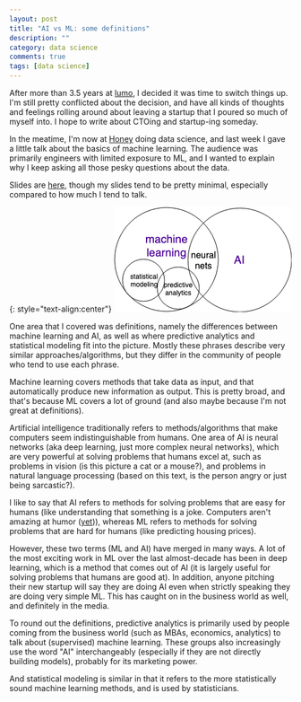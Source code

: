 ```yaml
---
layout: post
title: "AI vs ML: some definitions"
description: ""
category: data science
comments: true
tags: [data science]
---
```


After more than 3.5 years at [lumo](https://thinklumo.com), I decided it was time to switch things up. I'm still pretty conflicted about the decision, and have all kinds of thoughts and feelings rolling around about leaving a startup that I poured so much of myself into. I hope to write about CTOing and startup-ing someday.

In the meatime, I'm now at [Honey](https://joinhoney.com) doing data science, and last week I gave a little talk about the basics of machine learning. The audience was primarily engineers with limited exposure to ML, and I wanted to explain why I keep asking all those pesky questions about the data.

Slides are [here](docs/ml-overview-2019.pdf), though my slides tend to be pretty minimal, especially compared to how much I tend to talk.

{: style="text-align:center"}
![ML vs AI venn diagram](/images/ai_vs_ml.png)

One area that I covered was definitions, namely the differences between machine learning and AI, as well as where predictive analytics and statistical modeling fit into the picture. Mostly these phrases describe very similar approaches/algorithms, but they differ in the community of people who tend to use each phrase.

Machine learning covers methods that take data as input, and that automatically produce new information as output. This is pretty broad, and that's because ML covers a lot of ground (and also maybe because I'm not great at definitions).

Artificial intelligence traditionally refers to methods/algorithms that make computers seem indistinguishable from humans. One area of AI is neural networks (aka deep learning, just more complex neural networks), which are very powerful at solving problems that humans excel at, such as problems in vision (is this picture a cat or a mouse?), and problems in natural language processing (based on this text, is the person angry or just being sarcastic?). 

I like to say that AI refers to methods for solving problems that are easy for humans (like understanding that something is a joke. Computers aren't amazing at humor ([yet](http://aiweirdness.com/))), whereas ML refers to methods for solving problems that are hard for humans (like predicting housing prices).

However, these two terms (ML and AI) have merged in many ways. A lot of the most exciting work in ML over the last almost-decade has been in deep learning, which is a method that comes out of AI (it is largely useful for solving problems that humans are good at). In addition, anyone pitching their new startup will say they are doing AI even when strictly speaking they are doing very simple ML. This has caught on in the business world as well, and definitely in the media.

To round out the definitions, predictive analytics is primarily used by people coming from the business world (such as MBAs, economics, analytics) to talk about (supervised) machine learning. These groups also increasingly use the word "AI" interchangeably (especially if they are not directly building models), probably for its marketing power.

And statistical modeling is similar in that it refers to the more statistically sound machine learning methods, and is used by statisticians.
